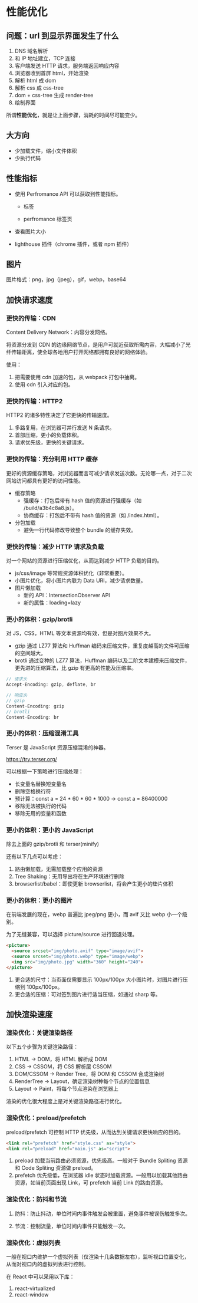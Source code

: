 # 性能优化

## 问题：url 到显示界面发生了什么

1. DNS 域名解析
2. 和 IP 地址建立，TCP 连接
3. 客户端发送 HTTP 请求，服务端返回响应内容
4. 浏览器收到首屏 html，开始渲染
5. 解析 html 成 dom
6. 解析 css 成 css-tree
7. dom + css-tree 生成 render-tree
8. 绘制界面

所谓**性能优化**，就是让上面步骤，消耗的时间尽可能变少。



## 大方向

- 少加载文件，缩小文件体积
- 少执行代码



## 性能指标

- 使用 Perfromance API 可以获取到性能指标。

  - 标签

  - perfromance 标签页

- 查看图片大小

- lighthouse 插件（chrome 插件，或者 npm 插件）

## 图片

图片格式：png，jpg（jpeg），gif，webp，base64



## 加快请求速度

### 更快的传输：CDN

Content Delivery Network：内容分发网络。

将资源分发到 CDN 的边缘网络节点，是用户可就近获取所需内容，大幅减小了光纤传输距离，使全球各地用户打开网络都拥有良好的网络体验。

使用：

1. 把需要使用 cdn 加速的包，从 webpack 打包中抽离。
2. 使用 cdn 引入对应的包。



### 更快的传输：HTTP2

HTTP2 的诸多特性决定了它更快的传输速度。

1. 多路复用，在浏览器可并行发送 N 条请求。
2. 首部压缩，更小的负载体积。
3. 请求优先级，更快的关键请求。



### 更快的传输：充分利用 HTTP 缓存

更好的资源缓存策略，对浏览器而言可减少请求发送次数。无论哪一点，对于二次网站访问都具有更好的访问性能。

- 缓存策略
  - 强缓存：打包后带有 hash 值的资源进行强缓存（如 /build/a3b4c8a8.js）。
  - 协商缓存：打包后不带有 hash 值的资源（如 /index.html）。
- 分包加载
  - 避免一行代码修改导致整个 bundle 的缓存失效。



### 更快的传输：减少 HTTP 请求及负载

对一个网站的资源进行压缩优化，从而达到减少 HTTP 负载的目的。

- js/css/image 等常规资源体积优化（非常重要）。
- 小图片优化，将小图片内联为 Data URI，减少请求数量。
- 图片懒加载
  - 新的 API：IntersectionObserver API
  - 新的属性：loading=lazy



### 更小的体积：gzip/brotli

对 JS，CSS，HTML 等文本资源均有效，但是对图片效果不大。

- gzip 通过 LZ77 算法和 Huffman 编码来压缩文件，重复度越高的文件可压缩的空间越大。
- brotli 通过变种的 LZ77 算法，Huffman 编码以及二阶文本建模来压缩文件，更先进的压缩算法，比 gzip 有更高的性能及压缩率。

```js
// 请求头
Accept-Encoding: gzip, deflate, br

// 响应头
// gzip
Content-Encoding: gzip
// brotli
Content-Encoding: br

```



### 更小的体积：压缩混淆工具

Terser 是 JavaScript 资源压缩混淆的神器。

https://try.terser.org/

可以根据一下策略进行压缩处理：

- 长变量名替换短变量名
- 删除空格换行符
- 预计算：const a = 24 * 60 * 60 * 1000  -> const a = 86400000
- 移除无法被执行的代码
- 移除无用的变量和函数



### 更小的体积：更小的 JavaScript

除去上面的 gzip/brotli 和 terser(minify)

还有以下几点可以考虑：

1. 路由懒加载，无需加载整个应用的资源
2. Tree Shaking：无用导出将在生产环境进行删除
3. browserlist/babel：即使更新 browserlist，将会产生更小的垫片体积



### 更小的体积：更小的图片

在前端发展的现在，webp 普遍比 jpeg/png 更小，而 avif 又比 webp 小一个级别。

为了无缝兼容，可以选择 picture/source 进行回退处理。

```html
<picture>
  <source srcset="img/photo.avif" type="image/avif">
  <source srcset="img/photo.webp" type="image/webp">
  <img src="img/photo.jpg" width="360" height="240">
</picture>
```

1. 更合适的尺寸：当页面仅需要显示 100px/100px 大小图片时，对图片进行压缩到 100px/100px。
2. 更合适的压缩：可对签到图片进行适当压缩，如通过 sharp 等。



## 加快渲染速度

### 渲染优化：关键渲染路径

以下五个步骤为关键渲染路径：

1. HTML -> DOM，将 HTML 解析成 DOM
2. CSS -> CSSOM，将 CSS 解析层 CSSOM
3. DOM/CSSOM -> Render Tree，将 DOM 和 CSSOM 合成渲染树
4. RenderTree -> Layout，确定渲染树种每个节点的位置信息
5. Layout -> Paint，将每个节点渲染在浏览器上

渲染的优化很大程度上是对关键渲染路径进行优化。



### 渲染优化：preload/prefetch

preload/prefetch 可控制 HTTP 优先级，从而达到关键请求更快响应的目的。

```html
<link rel="prefetch" href="style.css" as="style">
<link rel="preload" href="main.js" as="script">
```

1. preload 加载当前路由必须资源，优先级高。一般对于 Bundle Spliting 资源和 Code Spliting 资源做 preload。
2. prefetch 优先级低，在浏览器 idle 状态时加载资源。一般用以加载其他路由资源，如当前页面出现 Link，可 prefetch 当前 Link 的路由资源。



### 渲染优化：防抖和节流

1. 防抖：防止抖动，单位时间内事件触发会被重置，避免事件被误伤触发多次。

2. 节流：控制流量，单位时间内事件只能触发一次。



### 渲染优化：虚拟列表

一般在视口内维护一个虚拟列表（仅渲染十几条数据左右），监听视口位置变化，从而对视口内的虚拟列表进行控制。

在 React 中可以采用以下库：

1. react-virtualized
2. react-window



